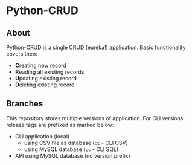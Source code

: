# Python-CRUD

## About

Python-CRUD is a single CRUD (eureka!) application.
Basic functionality covers then:

- **C**reating new record
- **R**eading all existing records
- **U**pdating existing record
- **D**eleting existing record

## Branches

This repository stores multiple versions of application. For CLI versions release tags are prefixed as marked below:

- CLI application (local)
  - using CSV file as database (`cc` - CLI CSV)
  - using MySQL database (`cs` - CLI SQL)
- API using MySQL database (no version prefix)
